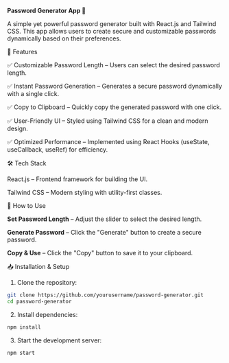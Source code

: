 **Password Generator App 🔐**

A simple yet powerful password generator built with React.js and Tailwind CSS. This app allows users to create secure and customizable passwords dynamically based on their preferences.

🚀 Features

✅ Customizable Password Length – Users can select the desired password length.

✅ Instant Password Generation – Generates a secure password dynamically with a single click.

✅ Copy to Clipboard – Quickly copy the generated password with one click.

✅ User-Friendly UI – Styled using Tailwind CSS for a clean and modern design.

✅ Optimized Performance – Implemented using React Hooks (useState, useCallback, useRef) for efficiency.


🛠️ Tech Stack

React.js – Frontend framework for building the UI.

Tailwind CSS – Modern styling with utility-first classes.


🎯 How to Use

**Set Password Length** – Adjust the slider to select the desired length.

**Generate Password** – Click the "Generate" button to create a secure password.

**Copy & Use** – Click the "Copy" button to save it to your clipboard.


📥 Installation & Setup
1. Clone the repository:
```sh
git clone https://github.com/yourusername/password-generator.git
cd password-generator
```
2. Install dependencies:
```sh
npm install
```
3. Start the development server:
```sh
npm start
```
  


